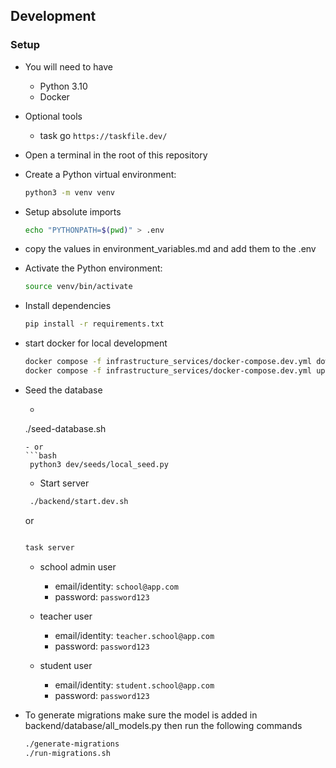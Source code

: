 ## Development

### Setup

- You will need to have

  - Python 3.10
  - Docker

- Optional tools
    - task go `https://taskfile.dev/`
  
- Open a terminal in the root of this repository

- Create a Python virtual environment:

  ```bash
  python3 -m venv venv
  ```
- Setup absolute imports
  ```bash
  echo "PYTHONPATH=$(pwd)" > .env
  ```
- copy the values in environment_variables.md and add them to the .env

- Activate the Python environment:

  ```bash
  source venv/bin/activate
  ```

- Install dependencies

  ```bash
  pip install -r requirements.txt
  ```
- start docker for local development
  ```bash
  docker compose -f infrastructure_services/docker-compose.dev.yml down
  docker compose -f infrastructure_services/docker-compose.dev.yml up
  ```
- Seed the database
  - ```bash

  ./seed-database.sh 

  ```
  - or 
  ```bash
   python3 dev/seeds/local_seed.py
  ```
  - Start server

  ```bash
   ./backend/start.dev.sh
   ````
   or 

  ```bash
  
  task server
  ```
  - school admin user
    - email/identity: `school@app.com`
    - password: `password123`

  - teacher user
    - email/identity: `teacher.school@app.com`
    - password: `password123`
    
  - student user
    - email/identity: `student.school@app.com`
    - password: `password123`

- To generate migrations make sure the model is added in backend/database/all_models.py then run the following commands

  ```bash
  ./generate-migrations
  ./run-migrations.sh
  ```
